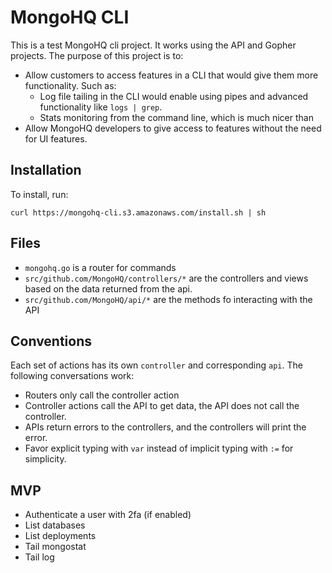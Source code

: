 # MongoHQ CLI

This is a test MongoHQ cli project.  It works using the API and Gopher
projects.  The purpose of this project is to:

* Allow customers to access features in a CLI that would give them more functionality.  Such as:
  * Log file tailing in the CLI would enable using pipes and advanced functionality like `logs | grep`.
  * Stats monitoring from the command line, which is much nicer than
* Allow MongoHQ developers to give access to features without the need for UI features.

## Installation

To install, run:

```
curl https://mongohq-cli.s3.amazonaws.com/install.sh | sh
```

## Files

* `mongohq.go` is a router for commands
* `src/github.com/MongoHQ/controllers/*` are the controllers and views based on the data returned from the api.
* `src/github.com/MongoHQ/api/*` are the methods fo interacting with the API

## Conventions

Each set of actions has its own `controller` and corresponding `api`.  The following conversations work:

* Routers only call the controller action
* Controller actions call the API to get data, the API does not call the controller.
* APIs return errors to the controllers, and the controllers will print the error.
* Favor explicit typing with `var` instead of implicit typing with `:=` for simplicity.

## MVP

* Authenticate a user with 2fa (if enabled)
* List databases
* List deployments
* Tail mongostat
* Tail log
